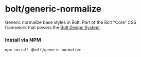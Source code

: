 # bolt/generic-normalize
Generic normalize base styles in Bolt. Part of the Bolt “Core” CSS framework that powers the [Bolt Design System](https://www.boltdesignsystem.com).

### Install via NPM
```
npm install @bolt/generic-normalize
```
